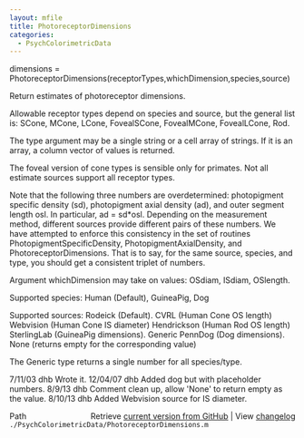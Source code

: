 ```yaml
---
layout: mfile
title: PhotoreceptorDimensions
categories:
  - PsychColorimetricData
---
```


 dimensions = PhotoreceptorDimensions\(receptorTypes,whichDimension,species,source\)

 Return estimates of photoreceptor dimensions.

 Allowable receptor types depend on species and source, but the general
 list is:
    SCone, MCone, LCone, FovealSCone, FovealMCone, FovealLCone, Rod.

 The type argument may be a single string or a cell array of strings.  If it
 is an array, a column vector of values is returned.

 The foveal version of cone types is sensible only for primates.  Not all
 estimate sources support all receptor types.

 Note that the following three numbers are overdetermined: photopigment
 specific density \(sd\), photopigment axial density \(ad\), and outer segment
 length osl.  In particular, ad = sd\*osl.  Depending on the measurement
 method, different sources provide different pairs of these numbers.
 We have attempted to enforce this consistency in the set of routines
 PhotopigmentSpecificDensity, PhotopigmentAxialDensity, and PhotoreceptorDimensions.
 That is to say, for the same source, species, and type, you should get
 a consistent triplet of numbers.

 Argument whichDimension may take on values:
    OSdiam, ISdiam, OSlength.

 Supported species:
        Human \(Default\), GuineaPig, Dog

 Supported sources:
   Rodeick \(Default\).
    CVRL \(Human Cone OS length\)
   Webvision \(Human Cone IS diameter\)
   Hendrickson \(Human Rod OS length\)
    SterlingLab \(GuineaPig dimensions\).
   Generic
   PennDog \(Dog dimensions\).
   None \(returns empty for the corresponding value\)

 The Generic type returns a single number for all species/type.

 7/11/03  dhb  Wrote it.
 12/04/07 dhb  Added dog but with placeholder numbers.
 8/9/13   dhb  Comment clean up, allow 'None' to return empty as the value.
 8/10/13  dhb  Added Webvision source for IS diameter.


<div class="code_header" style="text-align:right;">
  <span style="float:left;">Path&nbsp;&nbsp;</span> <span class="counter">Retrieve <a href=
  "https://raw.github.com/Psychtoolbox-3/Psychtoolbox-3/beta/./PsychColorimetricData/PhotoreceptorDimensions.m">current version from GitHub</a> | View <a href=
  "https://github.com/Psychtoolbox-3/Psychtoolbox-3/commits/beta/./PsychColorimetricData/PhotoreceptorDimensions.m">changelog</a></span>
</div>
<div class="code">
  <code>./PsychColorimetricData/PhotoreceptorDimensions.m</code>
</div>
